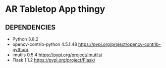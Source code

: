 # AR Tabletop App thingy

## DEPENDENCIES

- Python 3.8.2
- opencv-contrib-python 4.5.1.48 https://pypi.org/project/opencv-contrib-python/
- imutils 0.5.4 https://pypi.org/project/imutils/
- Flask 1.1.2 https://pypi.org/project/Flask/
